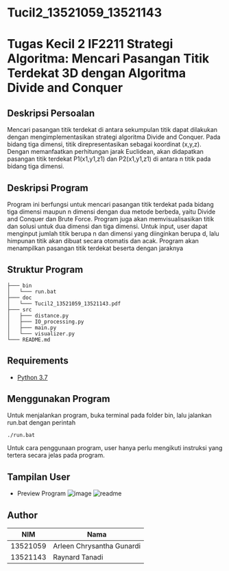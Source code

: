 # Tucil2_13521059_13521143

# Tugas Kecil 2 IF2211 Strategi Algoritma: Mencari Pasangan Titik Terdekat 3D dengan Algoritma Divide and Conquer

## Deskripsi Persoalan

Mencari pasangan titik terdekat di antara sekumpulan titik dapat dilakukan dengan mengimplementasikan strategi algoritma Divide and Conquer. Pada bidang tiga dimensi, titik direpresentasikan sebagai koordinat (x,y,z). Dengan memanfaatkan perhitungan jarak Euclidean, akan didapatkan pasangan titik terdekat P1(x1,y1,z1) dan P2(x1,y1,z1) di antara n titik pada bidang tiga dimensi.


## Deskripsi Program

Program ini berfungsi untuk mencari pasangan titik terdekat pada bidang tiga dimensi maupun n dimensi dengan dua metode berbeda, yaitu Divide and Conquer dan Brute Force. Program juga akan memvisualisasikan titik dan solusi untuk dua dimensi dan tiga dimensi. Untuk input, user dapat menginput jumlah titik berupa n dan dimensi yang diinginkan berupa d, lalu himpunan titik akan dibuat secara otomatis dan acak. Program akan menampilkan pasangan titik terdekat beserta dengan jaraknya


## Struktur Program

```
├─── bin
│   └─── run.bat
├─── doc
│   └─── Tucil2_13521059_13521143.pdf
├─── src
│   ├─── distance.py
│   ├─── IO_processing.py
│   ├─── main.py
│   └─── visualizer.py
└─── README.md                                    
```

## Requirements
- [Python 3.7](https://www.python.org/)

## Menggunakan Program

Untuk menjalankan program, buka terminal pada folder bin, lalu jalankan run.bat dengan perintah
```
./run.bat
```
Untuk cara penggunaan program, user hanya perlu mengikuti instruksi yang tertera secara jelas pada program.


## Tampilan User

- Preview Program
![image](https://user-images.githubusercontent.com/89202471/221889025-352ecc9c-abf5-4af6-b361-fa23cd365c9a.png)
![readme](https://user-images.githubusercontent.com/89202471/221889144-35e128fb-a5e7-46b9-b16e-439ecb6faa4e.png)



## Author
| NIM       | Nama                      |
| --------- | --------------------------|
| 13521059  | Arleen Chrysantha Gunardi |
| 13521143  | Raynard Tanadi            |
